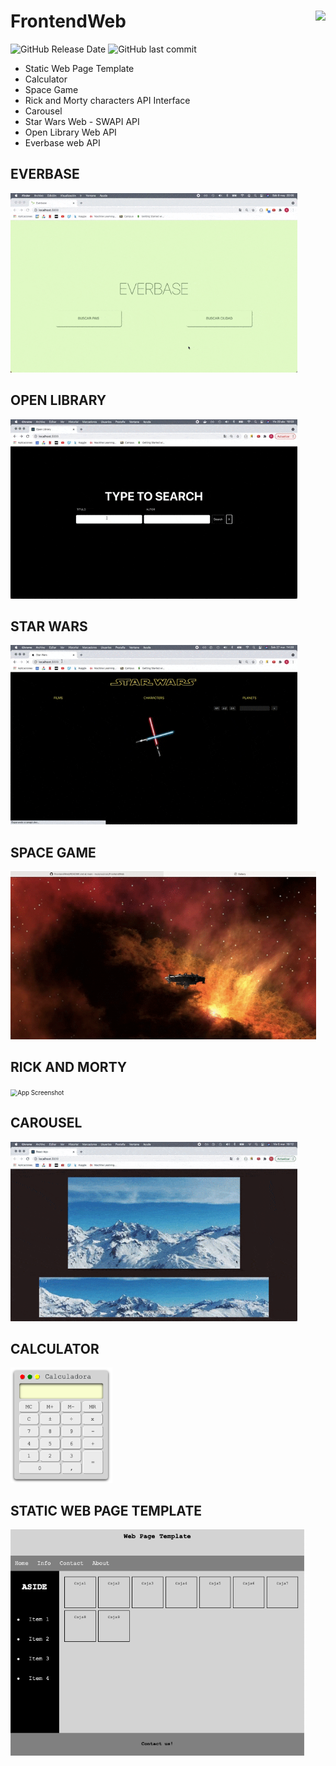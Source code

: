 # FrontendWeb <img src="https://www.nebrija.com/lp/2019/inc/common/assets/img/logo_nebrija.png" height="50px" align="right" />
![GitHub Release Date](https://img.shields.io/github/release-date/rocioruizruiz/FrontendWeb)
![GitHub last commit](https://img.shields.io/github/last-commit/rocioruizruiz/FrontendWeb)

* Static Web Page Template
* Calculator
* Space Game
* Rick and Morty characters API Interface
* Carousel
* Star Wars Web - SWAPI API
* Open Library Web API
* Everbase web API

## EVERBASE

<img src="https://github.com/rocioruizruiz/FrontendWeb/blob/main/Everbase/img/Everbase.gif" alt="App Screenshot" style="zoom: 70%" />

## OPEN LIBRARY

<img src="https://github.com/rocioruizruiz/FrontendWeb/blob/main/OpenLibrary/img/OpenLibrary.gif" alt="App Screenshot" style="zoom: 70%" />

## STAR WARS

<img src="https://github.com/rocioruizruiz/FrontendWeb/blob/main/StarWars/img/StarWars.gif" alt="App Screenshot" style="zoom: 70%" />

## SPACE GAME

<img src="https://github.com/rocioruizruiz/FrontendWeb/blob/main/SpaceGame/img/SpaceGame.gif" alt="App Screenshot" style="zoom: 70%" />

## RICK AND MORTY

<img src="https://github.com/rocioruizruiz/FrontendWeb/blob/main/Rick&Morty/img/Rick&Morty.gif" alt="App Screenshot" style="zoom: 70%" />

## CAROUSEL

<img 
src="https://github.com/rocioruizruiz/FrontendWeb/blob/main/Carousel/img/Carousel.gif" alt="App Screenshot" style="zoom: 70%" />

## CALCULATOR

<img src="https://github.com/rocioruizruiz/FrontendWeb/blob/main/Calculadora/img/calculator.png" alt="App Screenshot" style="zoom: 70%" />

## STATIC WEB PAGE TEMPLATE

<img src="https://github.com/rocioruizruiz/FrontendWeb/blob/main/WebTemplate/img/StaticWebTemplate.png" alt="App Screenshot" style="zoom: 70%" />
